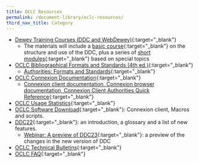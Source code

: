```yaml
---
title: OCLC Resources
permalink: /document-library/oclc-resources/
third_nav_title: Category
---
```


- [Dewey Training Courses (DDC and WebDewey)](http://www.oclc.org/dewey/resources/teachingsite/ddc22/default.htm#basic){:target="_blank"}
	- The materials will include a [basic course](http://www.oclc.org/dewey/resources/teachingsite/ddc22/default.htm#basic){:target="_blank"} on the structure and use of the DDC, plus a series of [short modules](http://www.oclc.org/dewey/resources/teachingsite/ddc22/default.htm#short){:target="_blank"} based on special topics
- [OCLC Bibliographical Formats and Standards (4th ed.)](http://www.oclc.org/bibformats/default.htm){:target="_blank"}
	- [Authorities: Formats and Standards](http://www.oclc.org/support/documentation/worldcat/authorities/authformat/default.htm){:target="_blank"}
- [OCLC Connexion Documentation](http://www.oclc.org/support/documentation/connexion/default.htm){:target="_blank"}
	- [Connexion client documentation, Connexion browser documentation, Connexion Client Authorities Quick Reference](http://www.oclc.org/support/documentation/connexion/client/authorities/authquickref/clientauthoritiesquickreference.pdf){:target="_blank"}
- [OCLC Usage Statistics](http://www.stats.oclc.org/cusp/nav){:target="_blank"}
- [OCLC Software Download](http://psw.oclc.org/login.aspx){:target="_blank"}: Connexion client, Macros and scripts.
- [DDC22](http://www.oclc.org/dewey/versions/ddc22print/){:target="_blank"}: an introduction, a glossary and a list of new features.
	- [Webinar: A preview of DDC23](http://ddc.typepad.com/025431/2011/03/ddc-23-webinar.html){:target="_blank"}: a preview of the changes in the new version of DDC
- [OCLC Technical Bulletins](http://www.oclc.org/support/documentation/technicalbulletins/){:target="_blank"}
- [OCLC FAQ](http://www.oclc.org/support/questions/default.htm){:target="_blank"}
